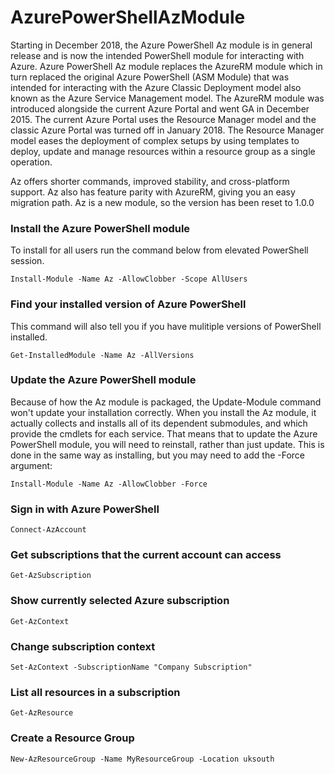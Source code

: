 # AzurePowerShellAzModule

Starting in December 2018, the Azure PowerShell Az module is in general release and is now the intended PowerShell module for interacting with Azure. Azure PowerShell Az module replaces the AzureRM module which in turn replaced the original Azure PowerShell (ASM Module) that was intended for interacting with the Azure Classic Deployment model also known as the Azure Service Management model.  The AzureRM module was introduced alongside the current Azure Portal and went GA in December 2015. The current Azure Portal uses the Resource Manager model and the classic Azure Portal was turned off in January 2018. The Resource Manager model eases the deployment of complex setups by using templates to deploy, update and manage resources within a resource group as a single operation.

Az offers shorter commands, improved stability, and cross-platform support. Az also has feature parity with AzureRM, giving you an easy migration path. Az is a new module, so the version has been reset to 1.0.0

### Install the Azure PowerShell module
To install for all users run the command below from elevated PowerShell session.  
```
Install-Module -Name Az -AllowClobber -Scope AllUsers
```
### Find your installed version of Azure PowerShell
This command will also tell you if you have mulitiple versions of PowerShell installed.
```
Get-InstalledModule -Name Az -AllVersions
```
### Update the Azure PowerShell module
Because of how the Az module is packaged, the Update-Module command won't update your installation correctly. When you install the Az module, it actually collects and installs all of its dependent submodules, and which provide the cmdlets for each service. That means that to update the Azure PowerShell module, you will need to reinstall, rather than just update. This is done in the same way as installing, but you may need to add the -Force argument:
```
Install-Module -Name Az -AllowClobber -Force
```
### Sign in with Azure PowerShell
```
Connect-AzAccount
```
### Get subscriptions that the current account can access
```
Get-AzSubscription
```
### Show currently selected Azure subscription
```
Get-AzContext
```
### Change subscription context
```
Set-AzContext -SubscriptionName "Company Subscription"
```
### List all resources in a subscription
```
Get-AzResource
```
### Create a Resource Group
```
New-AzResourceGroup -Name MyResourceGroup -Location uksouth
```


